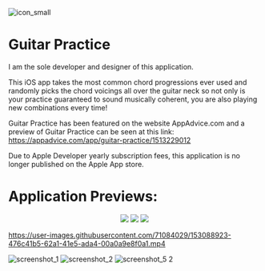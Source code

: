 ![icon_small](https://user-images.githubusercontent.com/71084029/152860471-f4190f0a-cb0e-49f0-bc83-0c7b7f7ceddd.jpg)
# Guitar Practice

I am the sole developer and designer of this application.

This iOS app takes the most common chord progressions ever used and randomly picks the chord voicings all over the guitar neck so not only is your practice guaranteed to sound musically coherent, you are also playing new combinations every time!

Guitar Practice has been featured on the website AppAdvice.com and a preview of Guitar Practice can be seen at this link: https://appadvice.com/app/guitar-practice/1513229012

Due to Apple Developer yearly subscription fees, this application is no longer published on the Apple App store.

# Application Previews:

<p align=center>
  <img src="https://user-images.githubusercontent.com/71084029/152860916-e4b4ef5d-d019-4f93-a08c-4ef8c47799d8.png">
  <img src="https://user-images.githubusercontent.com/71084029/152860937-ec3b3bc2-695c-493a-b517-3fa1a8c23d0c.png">
  <img src="https://user-images.githubusercontent.com/71084029/152861041-8235ce25-ece2-4123-b6e8-ecb03fad6ca1.png">
</p>

https://user-images.githubusercontent.com/71084029/153088923-476c41b5-62a1-41e5-ada4-00a0a9e8f0a1.mp4


![screenshot_1](https://user-images.githubusercontent.com/71084029/152860916-e4b4ef5d-d019-4f93-a08c-4ef8c47799d8.png)
![screenshot_2](https://user-images.githubusercontent.com/71084029/152860937-ec3b3bc2-695c-493a-b517-3fa1a8c23d0c.png)
![screenshot_5 2](https://user-images.githubusercontent.com/71084029/152861041-8235ce25-ece2-4123-b6e8-ecb03fad6ca1.png)



